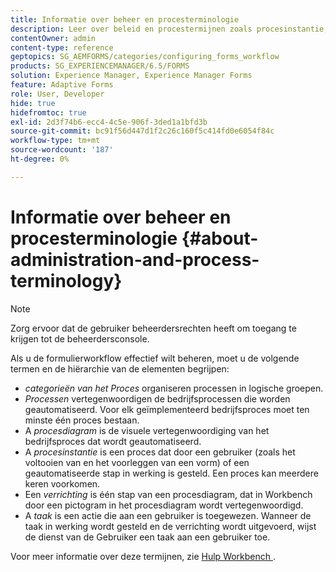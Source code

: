 ```yaml
---
title: Informatie over beheer en procesterminologie
description: Leer over beleid en procestermijnen zoals procesinstantie, procesdiagram en verrichting.
contentOwner: admin
content-type: reference
geptopics: SG_AEMFORMS/categories/configuring_forms_workflow
products: SG_EXPERIENCEMANAGER/6.5/FORMS
solution: Experience Manager, Experience Manager Forms
feature: Adaptive Forms
role: User, Developer
hide: true
hidefromtoc: true
exl-id: 2d3f74b6-ecc4-4c5e-906f-3ded1a1bfd3b
source-git-commit: bc91f56d447d1f2c26c160f5c414fd0e6054f84c
workflow-type: tm+mt
source-wordcount: '187'
ht-degree: 0%

---
```


# Informatie over beheer en procesterminologie {#about-administration-and-process-terminology}

>[!NOTE]
> 
> Zorg ervoor dat de gebruiker beheerdersrechten heeft om toegang te krijgen tot de beheerdersconsole.

Als u de formulierworkflow effectief wilt beheren, moet u de volgende termen en de hiërarchie van de elementen begrijpen:

* *categorieën van het Proces* organiseren processen in logische groepen.
* *Processen* vertegenwoordigen de bedrijfsprocessen die worden geautomatiseerd. Voor elk geïmplementeerd bedrijfsproces moet ten minste één proces bestaan.
* A *procesdiagram* is de visuele vertegenwoordiging van het bedrijfsproces dat wordt geautomatiseerd.
* A *procesinstantie* is een proces dat door een gebruiker (zoals het voltooien van en het voorleggen van een vorm) of een geautomatiseerde stap in werking is gesteld. Een proces kan meerdere keren voorkomen.
* Een *verrichting* is één stap van een procesdiagram, dat in Workbench door een pictogram in het procesdiagram wordt vertegenwoordigd.
* A *taak* is een actie die aan een gebruiker is toegewezen. Wanneer de taak in werking wordt gesteld en de verrichting wordt uitgevoerd, wijst de dienst van de Gebruiker een taak aan een gebruiker toe.

Voor meer informatie over deze termijnen, zie [ Hulp Workbench ](https://www.adobe.com/go/learn_aemforms_workbench_63).
